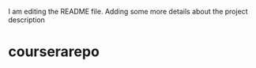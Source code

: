 I am editing the README file. Adding some more details about the project description
# courserarepo
